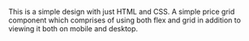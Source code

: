 This is a simple design with just HTML and CSS.
A simple price grid component which comprises of using both flex and grid in addition to viewing it both on mobile and desktop.

